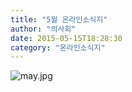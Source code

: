 ```yaml
---
title: "5월 온라인소식지"
author: "의사회"
date: 2015-05-15T18:28:30
category: "온라인소식지"
---
```


![may.jpg](/files/attach/images/1659/779/032/656ce7089c1fa947b466240a33fbb7d4.jpg)
